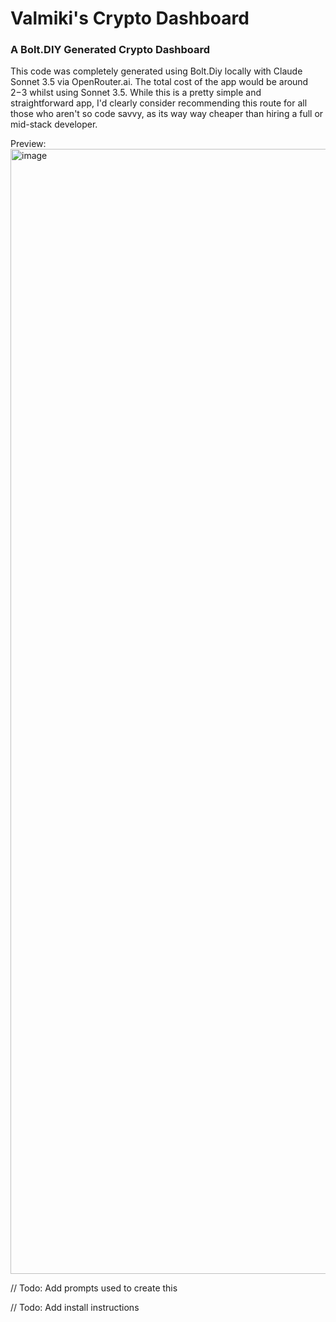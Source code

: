 # Valmiki's Crypto Dashboard
### A Bolt.DIY Generated Crypto Dashboard

This code was completely generated using Bolt.Diy locally with Claude Sonnet 3.5 via OpenRouter.ai. The total cost of the app would be around $2-$3 whilst using Sonnet 3.5. While this is a pretty simple and straightforward app, I'd clearly consider recommending this route for all those who aren't so code savvy, as its way way cheaper than hiring a full or mid-stack developer.

Preview:
<img width="1800" alt="image" src="https://github.com/user-attachments/assets/639dc26d-6690-4204-b37d-66589278b40d" />


// Todo: Add prompts used to create this

// Todo: Add install instructions
